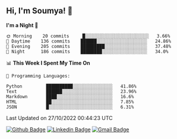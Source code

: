 ## Hi, I'm Soumya! 👋

<!--START_SECTION:waka-->
**I'm a Night 🦉** 

```text
🌞 Morning    20 commits     █░░░░░░░░░░░░░░░░░░░░░░░░   3.66% 
🌆 Daytime    136 commits    ██████░░░░░░░░░░░░░░░░░░░   24.86% 
🌃 Evening    205 commits    █████████░░░░░░░░░░░░░░░░   37.48% 
🌙 Night      186 commits    ████████░░░░░░░░░░░░░░░░░   34.0%

```


📊 **This Week I Spent My Time On** 

```text
💬 Programming Languages: 

Python         ██████████░░░░░░░░░░░░░░░   41.86% 
Text           ██████░░░░░░░░░░░░░░░░░░░   23.96% 
Markdown       ████░░░░░░░░░░░░░░░░░░░░░   16.6% 
HTML           ██░░░░░░░░░░░░░░░░░░░░░░░   7.85% 
JSON           █░░░░░░░░░░░░░░░░░░░░░░░░   6.31%
```


 Last Updated on 27/10/2022 00:44:23 UTC
<!--END_SECTION:waka-->

[![Github Badge](https://img.shields.io/badge/-rubyruins-grey?style=for-the-badge&logo=github&logoColor=white&link=https://github.com/rubyruins/)](https://www.github.com/rubyruins/) 
[![Linkedin Badge](https://img.shields.io/badge/-Soumya%20Parekh-0072b1?style=for-the-badge&logo=Linkedin&logoColor=white&link=https://www.linkedin.com/in/Soumya-Parekh/)](https://www.linkedin.com/in/Soumya-Parekh/) 
[![Gmail Badge](https://img.shields.io/badge/-soumyaparekh.me@gmail.com-c14438?style=for-the-badge&logo=Gmail&logoColor=white&link=mailto:soumyaparekh.me@gmail.com)](mailto:soumyaparekh.me@gmail.com) 
